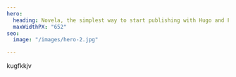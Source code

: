 ```yaml
---
hero:
  heading: Novela, the simplest way to start publishing with Hugo and Forestry.
  maxWidthPX: "652"
seo:
  image: "/images/hero-2.jpg"

---
```

kugfkkjv